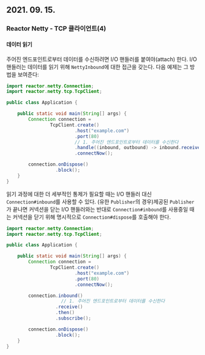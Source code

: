 ## 2021. 09. 15.

### Reactor Netty - TCP 클라이언트(4)

#### 데이터 읽기

주어진 엔드포인트로부터 데이터를 수신하려면 I/O 핸들러를 붙여야(attach) 한다. I/O 핸들러는 데이터를 읽기 위해 `NettyInbound`에 대한 접근을 갖는다. 다음 예제는 그 방법을 보여준다:

```java
import reactor.netty.Connection;
import reactor.netty.tcp.TcpClient;

public class Application {

	public static void main(String[] args) {
		Connection connection =
				TcpClient.create()
				         .host("example.com")
				         .port(80)
      					 // 1. 주어진 엔드포인트로부터 데이터를 수신한다
				         .handle((inbound, outbound) -> inbound.receive().then()) 
				         .connectNow();

		connection.onDispose()
		          .block();
	}
}
```

읽기 과정에 대한 더 세부적인 통제가 필요할 때는 I/O 핸들러 대신 `Connection#inbound`를 사용할 수 있다. (유한 `Publisher`의 경우)제공된 `Publisher`가 끝나면 커넥션을 닫는 I/O 핸들러와는 반대로 `Connection#inbound`를 사용중일 때는 커넥션을 닫기 위해 명시적으로 `Connection#dispose`를 호출해야 한다.

```java
import reactor.netty.Connection;
import reactor.netty.tcp.TcpClient;

public class Application {

	public static void main(String[] args) {
		Connection connection =
				TcpClient.create()
				         .host("example.com")
				         .port(80)
				         .connectNow();

		connection.inbound()
      				// 1. 주어진 엔드포인트로부터 데이터를 수신한다
		          .receive() 
		          .then()
		          .subscribe();

		connection.onDispose()
		          .block();
	}
}
```



